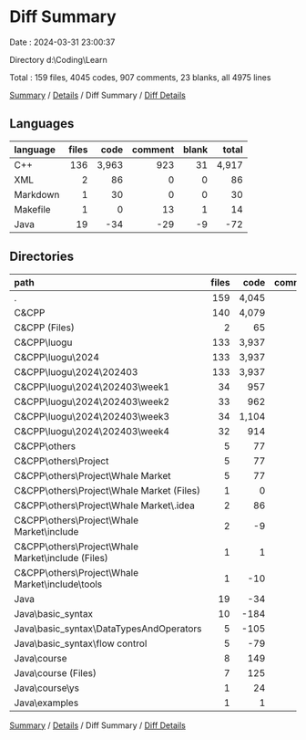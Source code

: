 # Diff Summary

Date : 2024-03-31 23:00:37

Directory d:\\Coding\\Learn

Total : 159 files,  4045 codes, 907 comments, 23 blanks, all 4975 lines

[Summary](results.md) / [Details](details.md) / Diff Summary / [Diff Details](diff-details.md)

## Languages
| language | files | code | comment | blank | total |
| :--- | ---: | ---: | ---: | ---: | ---: |
| C++ | 136 | 3,963 | 923 | 31 | 4,917 |
| XML | 2 | 86 | 0 | 0 | 86 |
| Markdown | 1 | 30 | 0 | 0 | 30 |
| Makefile | 1 | 0 | 13 | 1 | 14 |
| Java | 19 | -34 | -29 | -9 | -72 |

## Directories
| path | files | code | comment | blank | total |
| :--- | ---: | ---: | ---: | ---: | ---: |
| . | 159 | 4,045 | 907 | 23 | 4,975 |
| C&CPP | 140 | 4,079 | 936 | 32 | 5,047 |
| C&CPP (Files) | 2 | 65 | 0 | -3 | 62 |
| C&CPP\\luogu | 133 | 3,937 | 923 | 37 | 4,897 |
| C&CPP\\luogu\\2024 | 133 | 3,937 | 923 | 37 | 4,897 |
| C&CPP\\luogu\\2024\\202403 | 133 | 3,937 | 923 | 37 | 4,897 |
| C&CPP\\luogu\\2024\\202403\\week1 | 34 | 957 | 521 | 11 | 1,489 |
| C&CPP\\luogu\\2024\\202403\\week2 | 33 | 962 | 61 | 11 | 1,034 |
| C&CPP\\luogu\\2024\\202403\\week3 | 34 | 1,104 | 165 | 10 | 1,279 |
| C&CPP\\luogu\\2024\\202403\\week4 | 32 | 914 | 176 | 5 | 1,095 |
| C&CPP\\others | 5 | 77 | 13 | -2 | 88 |
| C&CPP\\others\\Project | 5 | 77 | 13 | -2 | 88 |
| C&CPP\\others\\Project\\Whale Market | 5 | 77 | 13 | -2 | 88 |
| C&CPP\\others\\Project\\Whale Market (Files) | 1 | 0 | 13 | 1 | 14 |
| C&CPP\\others\\Project\\Whale Market\\.idea | 2 | 86 | 0 | 0 | 86 |
| C&CPP\\others\\Project\\Whale Market\\include | 2 | -9 | 0 | -3 | -12 |
| C&CPP\\others\\Project\\Whale Market\\include (Files) | 1 | 1 | 0 | 0 | 1 |
| C&CPP\\others\\Project\\Whale Market\\include\\tools | 1 | -10 | 0 | -3 | -13 |
| Java | 19 | -34 | -29 | -9 | -72 |
| Java\\basic_syntax | 10 | -184 | -51 | -46 | -281 |
| Java\\basic_syntax\\DataTypesAndOperators | 5 | -105 | -23 | -28 | -156 |
| Java\\basic_syntax\\flow control | 5 | -79 | -28 | -18 | -125 |
| Java\\course | 8 | 149 | 22 | 38 | 209 |
| Java\\course (Files) | 7 | 125 | 22 | 35 | 182 |
| Java\\course\\ys | 1 | 24 | 0 | 3 | 27 |
| Java\\examples | 1 | 1 | 0 | -1 | 0 |

[Summary](results.md) / [Details](details.md) / Diff Summary / [Diff Details](diff-details.md)